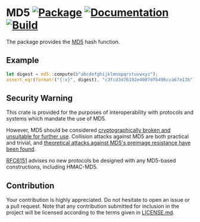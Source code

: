 # MD5 [![Package][package-img]][package-url] [![Documentation][documentation-img]][documentation-url] [![Build][build-img]][build-url]

The package provides the [MD5][1] hash function.

## Example

```rust
let digest = md5::compute(b"abcdefghijklmnopqrstuvwxyz");
assert_eq!(format!("{:x}", digest), "c3fcd3d76192e4007dfb496cca67e13b");
```

## Security Warning

This crate is provided for the purposes of interoperability with protocols and
systems which mandate the use of MD5.

However, MD5 should be considered [cryptographically broken and unsuitable for
further use][VU836068]. Collision attacks against MD5 are both practical and
trivial, and [theoretical attacks against MD5's preimage resistance have been
found][preimage].

[RFC6151] advises no new protocols be designed with any MD5-based constructions,
including HMAC-MD5.

## Contribution

Your contribution is highly appreciated. Do not hesitate to open an issue or a
pull request. Note that any contribution submitted for inclusion in the project
will be licensed according to the terms given in [LICENSE.md](LICENSE.md).

[1]: https://en.wikipedia.org/wiki/MD5

[build-img]: https://travis-ci.org/stainless-steel/md5.svg?branch=master
[build-url]: https://travis-ci.org/stainless-steel/md5
[documentation-img]: https://docs.rs/md5/badge.svg
[documentation-url]: https://docs.rs/md5
[package-img]: https://img.shields.io/crates/v/md5.svg
[package-url]: https://crates.io/crates/md5

[VU836068]: https://www.kb.cert.org/vuls/id/836068
[preimage]: https://dl.acm.org/citation.cfm?id=1724151
[RFC6151]: https://tools.ietf.org/html/rfc6151
